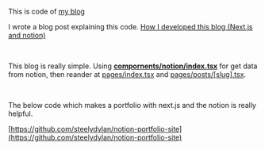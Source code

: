This is code of [my blog](https://blog.masaishi.net/)


I wrote a blog post explaining this code.
[How I developed this blog (Next.js and notion)](https://blog.masaishi.net/posts/How_I_developed_this_blog_Next_js_and_notion_a115cba1b20c4f6ca9d0001719f793f7)

<br />

This blog is really simple. Using **[compornents/notion/index.tsx](https://github.com/masaishi/notion-blog/blob/main/compornents/notion/index.tsx)** for get data from notion, then reander at [pages/index.tsx](https://github.com/masaishi/notion-blog/blob/main/pages/index.tsx) and [pages/posts/[slug].tsx](https://github.com/masaishi/notion-blog/blob/main/pages/posts/%5Bslug%5D.tsx).

<br />

The below code which makes a portfolio with next.js and the notion is really helpful.

[https://github.com/steelydylan/notion-portfolio-site](https://github.com/steelydylan/notion-portfolio-site)